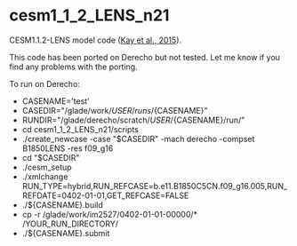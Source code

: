 # cesm1_1_2_LENS_n21
CESM1.1.2-LENS model code ([Kay et al., 2015](https://doi.org/10.1175/BAMS-D-13-00255.1 "Kay et al., 2015")). 

This code has been ported on Derecho but not tested. Let me know if you find any problems with the porting.



To run on Derecho:
* CASENAME='test'
* CASEDIR="/glade/work/${USER}/runs/${CASENAME}"
* RUNDIR="/glade/derecho/scratch/${USER}/${CASENAME}/run/"
* cd cesm1_1_2_LENS_n21/scripts
* ./create_newcase -case "$CASEDIR" -mach derecho -compset B1850LENS -res f09_g16
* cd "$CASEDIR"
* ./cesm_setup
* ./xmlchange RUN_TYPE=hybrid,RUN_REFCASE=b.e11.B1850C5CN.f09_g16.005,RUN_REFDATE=0402-01-01,GET_REFCASE=FALSE
* ./${CASENAME}.build
* cp -r /glade/work/im2527/0402-01-01-00000/* /YOUR_RUN_DIRECTORY/
* ./${CASENAME}.submit
